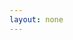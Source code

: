 ```yaml
---
layout: none
---
```


<RedoclyAPIBlock src="/firefly-services/docs/photoshop_actions.json" width="600px" disableSidebar hideTryItPanel scrollYOffset={64} generateCodeSamples="languages: [{lang: 'curl'}]" />
